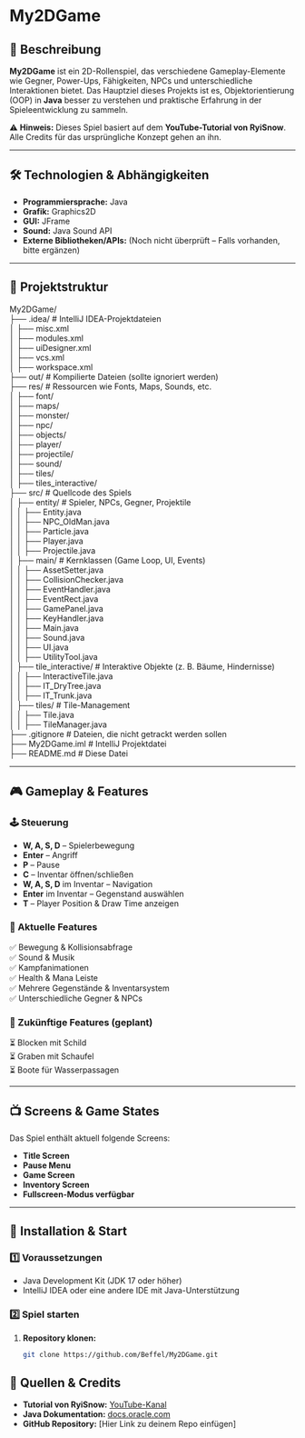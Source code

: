 # My2DGame

## 📌 Beschreibung
**My2DGame** ist ein 2D-Rollenspiel, das verschiedene Gameplay-Elemente wie Gegner, Power-Ups, Fähigkeiten, NPCs und unterschiedliche Interaktionen bietet. Das Hauptziel dieses Projekts ist es, Objektorientierung (OOP) in **Java** besser zu verstehen und praktische Erfahrung in der Spieleentwicklung zu sammeln.

⚠️ **Hinweis:** Dieses Spiel basiert auf dem **YouTube-Tutorial von RyiSnow**. Alle Credits für das ursprüngliche Konzept gehen an ihn.

---

## 🛠 Technologien & Abhängigkeiten
- **Programmiersprache:** Java
- **Grafik:** Graphics2D
- **GUI:** JFrame
- **Sound:** Java Sound API
- **Externe Bibliotheken/APIs:** (Noch nicht überprüft – Falls vorhanden, bitte ergänzen)

---

## 📂 Projektstruktur
My2DGame/    
├── .idea/ # IntelliJ IDEA-Projektdateien    
│ ├── misc.xml    
│ ├── modules.xml    
│ ├── uiDesigner.xml    
│ ├── vcs.xml    
│ ├── workspace.xml    
├── out/ # Kompilierte Dateien (sollte ignoriert werden)    
├── res/ # Ressourcen wie Fonts, Maps, Sounds, etc.    
│ ├── font/    
│ ├── maps/    
│ ├── monster/    
│ ├── npc/    
│ ├── objects/    
│ ├── player/    
│ ├── projectile/    
│ ├── sound/    
│ ├── tiles/    
│ ├── tiles_interactive/    
├── src/ # Quellcode des Spiels    
│ ├── entity/ # Spieler, NPCs, Gegner, Projektile    
│ │ ├── Entity.java    
│ │ ├── NPC_OldMan.java    
│ │ ├── Particle.java    
│ │ ├── Player.java    
│ │ ├── Projectile.java    
│ ├── main/ # Kernklassen (Game Loop, UI, Events)    
│ │ ├── AssetSetter.java    
│ │ ├── CollisionChecker.java    
│ │ ├── EventHandler.java    
│ │ ├── EventRect.java    
│ │ ├── GamePanel.java    
│ │ ├── KeyHandler.java    
│ │ ├── Main.java    
│ │ ├── Sound.java    
│ │ ├── UI.java    
│ │ ├── UtilityTool.java    
│ ├── tile_interactive/ # Interaktive Objekte (z. B. Bäume, Hindernisse)    
│ │ ├── InteractiveTile.java    
│ │ ├── IT_DryTree.java    
│ │ ├── IT_Trunk.java    
│ ├── tiles/ # Tile-Management    
│ │ ├── Tile.java    
│ │ ├── TileManager.java    
├── .gitignore # Dateien, die nicht getrackt werden sollen    
├── My2DGame.iml # IntelliJ Projektdatei    
├── README.md # Diese Datei    

---

## 🎮 Gameplay & Features

### **🕹 Steuerung**
- **W, A, S, D** – Spielerbewegung
- **Enter** – Angriff
- **P** – Pause
- **C** – Inventar öffnen/schließen
- **W, A, S, D** im Inventar – Navigation
- **Enter** im Inventar – Gegenstand auswählen
- **T** – Player Position & Draw Time anzeigen

### **📌 Aktuelle Features**
✅ Bewegung & Kollisionsabfrage  
✅ Sound & Musik  
✅ Kampfanimationen  
✅ Health & Mana Leiste  
✅ Mehrere Gegenstände & Inventarsystem  
✅ Unterschiedliche Gegner & NPCs  

### **🔮 Zukünftige Features (geplant)**
⏳ Blocken mit Schild  
⏳ Graben mit Schaufel  
⏳ Boote für Wasserpassagen  

---
 
## 📺 Screens & Game States
Das Spiel enthält aktuell folgende Screens:
- **Title Screen**
- **Pause Menu**
- **Game Screen**
- **Inventory Screen**
- **Fullscreen-Modus verfügbar**

---

## 🚀 Installation & Start
### **1️⃣ Voraussetzungen**
- Java Development Kit (JDK 17 oder höher)
- IntelliJ IDEA oder eine andere IDE mit Java-Unterstützung

### **2️⃣ Spiel starten**
1. **Repository klonen:**  
   ```bash
   git clone https://github.com/Beffel/My2DGame.git

## 🔗 Quellen & Credits
- **Tutorial von RyiSnow:** [YouTube-Kanal](https://www.youtube.com/c/RyiSnow)  
- **Java Dokumentation:** [docs.oracle.com](https://docs.oracle.com/en/java/)  
- **GitHub Repository:** [Hier Link zu deinem Repo einfügen]  

